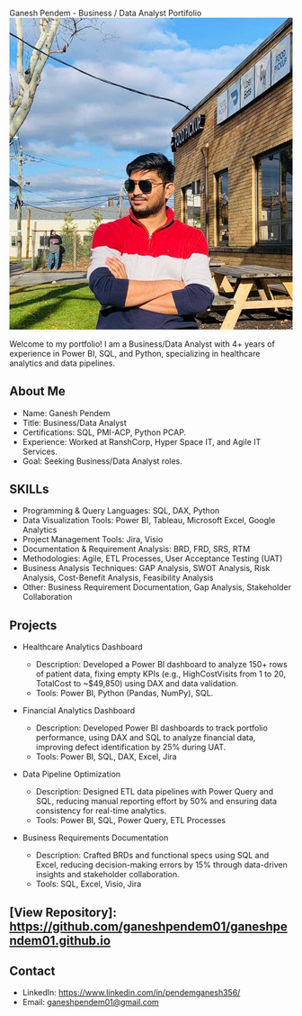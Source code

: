 Ganesh Pendem - Business / Data Analyst Portifolio
![Profile Photo](images/profile.jpg)

Welcome to my portfolio! I am a Business/Data Analyst with 4+ years of experience in Power BI, SQL, and Python, specializing in healthcare analytics and data pipelines.

## About Me

- Name: Ganesh Pendem
- Title: Business/Data Analyst
- Certifications: SQL, PMI-ACP, Python PCAP.
- Experience: Worked at RanshCorp, Hyper Space IT, and Agile IT Services.
- Goal: Seeking Business/Data Analyst roles.

## SKILLs
  - Programming & Query Languages: SQL, DAX, Python
  - Data Visualization Tools: Power BI, Tableau, Microsoft Excel, Google Analytics 
  - Project Management Tools: Jira, Visio
  - Documentation & Requirement Analysis: BRD, FRD, SRS, RTM 
  - Methodologies: Agile, ETL Processes, User Acceptance Testing (UAT)
  - Business Analysis Techniques: GAP Analysis, SWOT Analysis, Risk Analysis, Cost-Benefit Analysis, Feasibility Analysis 
  - Other: Business Requirement Documentation, Gap Analysis, Stakeholder Collaboration


## Projects
- Healthcare Analytics Dashboard
  - Description: Developed a Power BI dashboard to analyze 150+ rows of patient data, fixing empty KPIs (e.g., HighCostVisits from 1 to 20, TotalCost to ~$49,850) using DAX and data validation.
  - Tools: Power BI, Python (Pandas, NumPy), SQL.

- Financial Analytics Dashboard
  - Description: Developed Power BI dashboards to track portfolio performance, using DAX and SQL to analyze financial data, improving defect identification by 25% during UAT.
  - Tools: Power BI, SQL, DAX, Excel, Jira

- Data Pipeline Optimization
  - Description: Designed ETL data pipelines with Power Query and SQL, reducing manual reporting effort by 50% and ensuring data consistency for real-time analytics.
  - Tools: Power BI, SQL, Power Query, ETL Processes

- Business Requirements Documentation
  - Description: Crafted BRDs and functional specs using SQL and Excel, reducing decision-making errors by 15% through data-driven insights and stakeholder collaboration.
  - Tools: SQL, Excel, Visio, Jira


## [View Repository]: https://github.com/ganeshpendem01/ganeshpendem01.github.io


## Contact

- LinkedIn: https://www.linkedin.com/in/pendemganesh356/
- Email: ganeshpendem01@gmail.com

